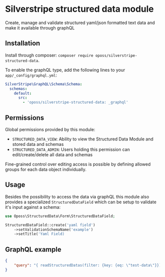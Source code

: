 # Silverstripe structured data module

Create, manage and validate structured yaml/json formatted text data and make it available through graphQL

## Installation

Install through composer: `composer require oposs/silverstripe-structured-data`.

To enable the graphQL type, add the following lines to your `app/_config/graphql.yml`:

```yaml
SilverStripe\GraphQL\Schema\Schema:
  schemas:
    default:
      src:
        - 'oposs/silverstripe-structured-data: _graphql'
```

## Permissions

Global permissions provided by this module:

- `STRUCTURED_DATA_VIEW`: Ability to view the Structured Data Module and stored data and schemas
- `STRUCTURED_DATA_ADMIN`: Users holding this permission can edit/create/delete all data and schemas

Fine-grained control over editing access is possible by defining allowed groups for each data object individually. 


## Usage

Besides the possibility to access the data via graphQL this module also provides a specialized `StructuredDataField` which can be
setup to validate it's input against a schema:

```php
use Oposs\StructuredData\Form\StructuredDataField;

StructuredDataField::create('yaml field')
    ->setValidationSchemaName('example')
    ->setTitle('Yaml Field)

```

## GraphQL example

```json
{
    "query": "{ readStructuredDatas(filter: {key: {eq: \"test-data\"}}) { nodes {  asJsonBlob   structured_data   }  }}"
}
```